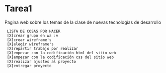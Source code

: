 # Tarea1
Pagina web sobre los temas de la clase de nuevas tecnologías de desarrollo

     LISTA DE COSAS POR HACER
     [X]crear grupo en wa :v
     [X]crear wireframe's
     [X]elegir wireframe's
     [X]repartir trabajo por realizar
     [X]empezar con la codificación html del sitio web
     [X]empezar con la codificación css del sitio web
     [X]realizar ajustes al proyecto
     [X]entregar proyecto
